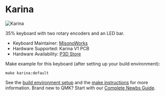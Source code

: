 # Karina

![Karina](https://i.imgur.com/dawlYEl.jpg)

35% keyboard with two rotary encoders and an LED bar.

* Keyboard Maintainer: [MisonoWorks](https://github.com/autumnisacutie/)
* Hardware Supported: Karina V1 PCB
* Hardware Availability: [P3D Store](https://p3dstore.com/)

Make example for this keyboard (after setting up your build environment):

    make karina:default

See the [build environment setup](https://docs.qmk.fm/#/getting_started_build_tools) and the [make instructions](https://docs.qmk.fm/#/getting_started_make_guide) for more information. Brand new to QMK? Start with our [Complete Newbs Guide](https://docs.qmk.fm/#/newbs).